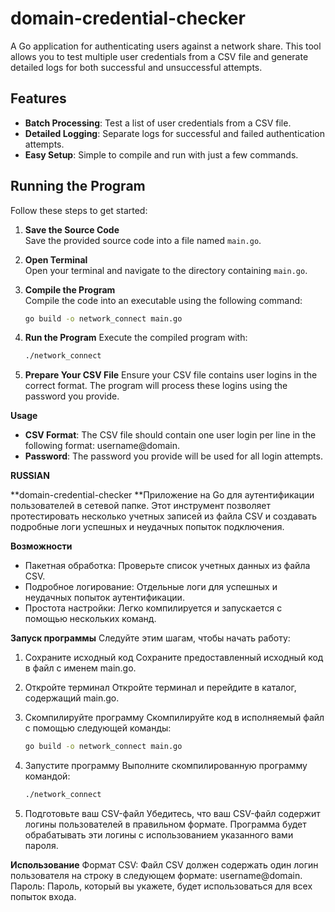 # domain-credential-checker

A Go application for authenticating users against a network share. This tool allows you to test multiple user credentials from a CSV file and generate detailed logs for both successful and unsuccessful attempts.

## Features

- **Batch Processing**: Test a list of user credentials from a CSV file.
- **Detailed Logging**: Separate logs for successful and failed authentication attempts.
- **Easy Setup**: Simple to compile and run with just a few commands.

## Running the Program

Follow these steps to get started:

1. **Save the Source Code**  
   Save the provided source code into a file named `main.go`.

2. **Open Terminal**  
   Open your terminal and navigate to the directory containing `main.go`.

3. **Compile the Program**  
   Compile the code into an executable using the following command:

   ```sh
   go build -o network_connect main.go

4. **Run the Program**
Execute the compiled program with:

   ```sh
   ./network_connect

5. **Prepare Your CSV File**
Ensure your CSV file contains user logins in the correct format. The program will process these logins using the password you provide.

**Usage**

* **CSV Format**: The CSV file should contain one user login per line in the following format: username@domain.
* **Password**: The password you provide will be used for all login attempts.



**RUSSIAN**


**domain-credential-checker
**Приложение на Go для аутентификации пользователей в сетевой папке. Этот инструмент позволяет протестировать несколько учетных записей из файла CSV и создавать подробные логи успешных и неудачных попыток подключения.

**Возможности**
* Пакетная обработка: Проверьте список учетных данных из файла CSV.
* Подробное логирование: Отдельные логи для успешных и неудачных попыток аутентификации.
* Простота настройки: Легко компилируется и запускается с помощью нескольких команд.

**Запуск программы**
Следуйте этим шагам, чтобы начать работу:

1. Сохраните исходный код
Сохраните предоставленный исходный код в файл с именем main.go.

2. Откройте терминал
Откройте терминал и перейдите в каталог, содержащий main.go.

3. Скомпилируйте программу
Скомпилируйте код в исполняемый файл с помощью следующей команды:

   ```sh
   go build -o network_connect main.go
   
4. Запустите программу
Выполните скомпилированную программу командой:

   ```sh
   ./network_connect
5. Подготовьте ваш CSV-файл
Убедитесь, что ваш CSV-файл содержит логины пользователей в правильном формате. Программа будет обрабатывать эти логины с использованием указанного вами пароля.

**Использование**
Формат CSV: Файл CSV должен содержать один логин пользователя на строку в следующем формате: username@domain.
Пароль: Пароль, который вы укажете, будет использоваться для всех попыток входа.
